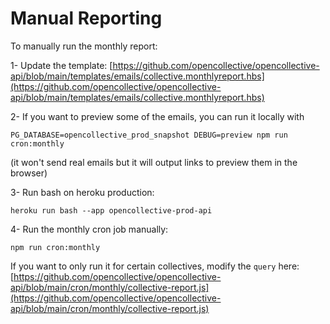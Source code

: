 # Manual Reporting

To manually run the monthly report:

1- Update the template: [https://github.com/opencollective/opencollective-api/blob/main/templates/emails/collective.monthlyreport.hbs](https://github.com/opencollective/opencollective-api/blob/main/templates/emails/collective.monthlyreport.hbs)

2- If you want to preview some of the emails, you can run it locally with

```
PG_DATABASE=opencollective_prod_snapshot DEBUG=preview npm run cron:monthly
```

(it won't send real emails but it will output links to preview them in the browser)

3- Run bash on heroku production:

```
heroku run bash --app opencollective-prod-api
```

4- Run the monthly cron job manually:

```
npm run cron:monthly
```

If you want to only run it for certain collectives, modify the `query` here: [https://github.com/opencollective/opencollective-api/blob/main/cron/monthly/collective-report.js](https://github.com/opencollective/opencollective-api/blob/main/cron/monthly/collective-report.js)
